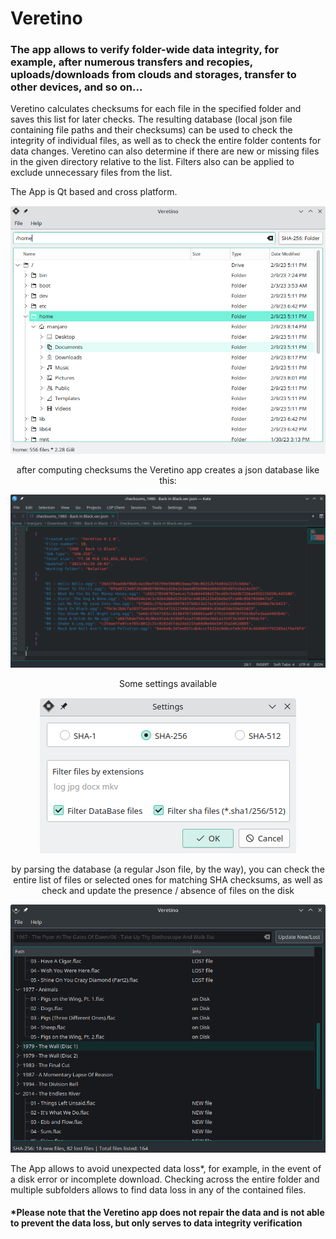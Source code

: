 # Veretino
### The app allows to verify folder-wide data integrity, for example, after numerous transfers and recopies, uploads/downloads from clouds and storages, transfer to other devices, and so on...

Veretino calculates checksums for each file in the specified folder and saves this list for later checks. The resulting database (local json file containing file paths and their checksums) can be used to check the integrity of individual files, as well as to check the entire folder contents for data changes.
Veretino can also determine if there are new or missing files in the given directory relative to the list.
Filters also can be applied to exclude unnecessary files from the list.

The App is Qt based and cross platform.

<p align="center">
  <img src="screenshots/veretino_mainview.png">
</p>

<p align="center">
after computing checksums the Veretino app creates a json database like this:
</p>
<p align="center">
<img src="screenshots/jsondb_example.png">
</p>

<p align="center">
Some settings available
</p>

<p align="center">
  <img src="screenshots/veretino_settings.png">
</p>

<p align="center">
by parsing the database (a regular Json file, by the way), you can check the entire list of files or selected ones for matching SHA checksums, as well as check and update the presence / absence of files on the disk
</p>

<p align="center">
  <img src="screenshots/veretino_newlost.png">
</p>

The App allows to avoid unexpected data loss*, for example, in the event of a disk error or incomplete download. Checking across the entire folder and multiple subfolders allows to find data loss in any of the contained files.

#### *Please note that the Veretino app does not repair the data and is not able to prevent the data loss, but only serves to data integrity verification
